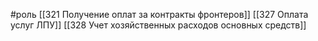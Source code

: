 #роль 
[[321 Получение оплат за контракты фронтеров]]
[[327 Оплата услуг ЛПУ]]
[[328 Учет хозяйственных расходов  основных средств]]
